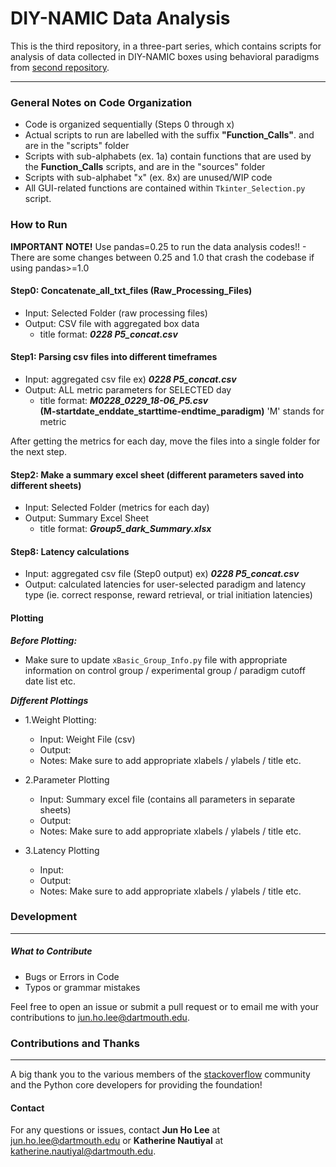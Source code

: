 
# DIY-NAMIC Data Analysis


This is the third repository, in a three-part series, which contains scripts for analysis of data collected in DIY-NAMIC boxes using behavioral paradigms from [second repository](https://github.com/jhl0204/DNAMIC-Arduino-Software-Programs).  

___
### General Notes on Code Organization

- Code is organized sequentially (Steps 0 through x)
- Actual scripts to run are labelled with the suffix **"Function_Calls"**. and are in the "scripts" folder
- Scripts with sub-alphabets (ex. 1a) contain functions that are used by the **Function_Calls** scripts, and are in the "sources" folder
- Scripts with sub-alphabet "x" (ex. 8x) are unused/WIP code
- All GUI-related functions are contained within `Tkinter_Selection.py` script.

### How to Run
**IMPORTANT NOTE!**
Use pandas=0.25 to run the data analysis codes!! - There are some changes between 0.25 and 1.0 that crash the codebase if using pandas>=1.0 


#### Step0: Concatenate_all_txt_files (Raw_Processing_Files)
- Input: Selected Folder (raw processing files)
- Output: CSV file with aggregated box data
    - title format: ***0228 P5_concat.csv***

#### Step1: Parsing csv files into different timeframes
- Input: aggregated csv file ex) ***0228 P5_concat.csv***
- Output: ALL metric parameters for SELECTED day
    - title format: ***M0228_0229_18-06_P5.csv***   
        **(M-startdate_enddate_starttime-endtime_paradigm)** 'M' stands for metric

After getting the metrics for each day, move the files into a single folder for the next step.

#### Step2: Make a summary excel sheet (different parameters saved into different sheets)
- Input: Selected Folder (metrics for each day)
- Output: Summary Excel Sheet
    - title format: ***Group5_dark_Summary.xlsx***

#### Step8: Latency calculations
- Input: aggregated csv file (Step0 output) ex) ***0228 P5_concat.csv***
- Output: calculated latencies for user-selected paradigm and latency type (ie. correct response, reward retrieval, or trial initiation latencies)


#### Plotting

***Before Plotting:***

- Make sure to update `xBasic_Group_Info.py` file with appropriate information on control group / experimental group / paradigm cutoff date list etc.

***Different Plottings***

- 1.Weight Plotting:
    - Input: Weight File (csv)
    - Output:
    - Notes: Make sure to add appropriate xlabels / ylabels / title etc.

- 2.Parameter Plotting
    - Input: Summary excel file (contains all parameters in separate sheets)
    - Output:
    - Notes: Make sure to add appropriate xlabels / ylabels / title etc.

- 3.Latency Plotting

    - Input:
    - Output:
    - Notes: Make sure to add appropriate xlabels / ylabels / title etc.


### Development
_____

##### What to Contribute

- Bugs or Errors in Code
- Typos or grammar mistakes


Feel free to open an issue or submit a pull request or to email me with your contributions to jun.ho.lee@dartmouth.edu.


### Contributions and Thanks
_____

A big thank you to the various members of the [stackoverflow](https://stackoverflow.com/) community and the Python core developers for providing the foundation!

#### Contact

For any questions or issues, contact **Jun Ho Lee** at jun.ho.lee@dartmouth.edu or **Katherine Nautiyal** at katherine.nautiyal@dartmouth.edu.
